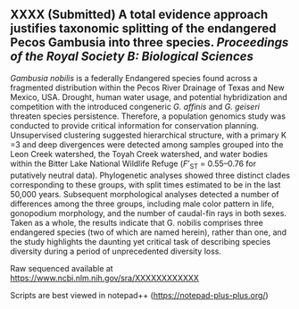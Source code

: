 ## XXXX (Submitted) A total evidence approach justifies taxonomic splitting of the endangered Pecos Gambusia into three species. *Proceedings of the Royal Society B: Biological Sciences*

*Gambusia nobilis* is a federally Endangered species found across a fragmented distribution within the Pecos River Drainage of Texas and New Mexico, USA. Drought, human water usage, and potential hybridization and competition with the introduced congeneric *G. affinis* and *G. geiseri* threaten species persistence. Therefore, a population genomics study was conducted to provide critical information for conservation planning. Unsupervised clustering suggested hierarchical structure, with a primary K =3 and deep divergences were detected among samples grouped into the Leon Creek watershed, the Toyah Creek watershed, and water bodies within the Bitter Lake National Wildlife Refuge (*F*’<sub>ST</sub> = 0.55–0.76 for putatively neutral data). Phylogenetic analyses showed three distinct clades corresponding to these groups, with split times estimated to be in the last 50,000 years. Subsequent morphological analyses detected a number of differences among the three groups, including male color pattern in life, gonopodium morphology, and the number of caudal-fin rays in both sexes. Taken as a whole, the results indicate that G. nobilis comprises three endangered species (two of which are named herein), rather than one, and the study highlights the daunting yet critical task of describing species diversity during a period of unprecedented diversity loss.

Raw sequenced available at https://www.ncbi.nlm.nih.gov/sra/XXXXXXXXXXXX

Scripts are best viewed in notepad++ (https://notepad-plus-plus.org/)
